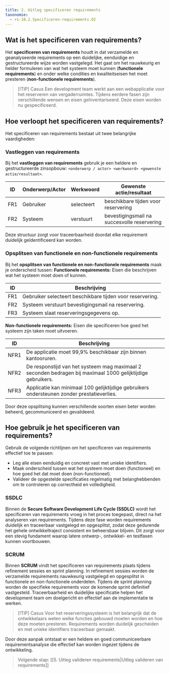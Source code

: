 ```yaml
---
title: 2. Uitleg specificeren requirements
taxonomie:
  - rs-10.2.Specificeren-requirements.OI
---
```


## Wat is het specificeren van requirements?
Het **specificeren van requirements** houdt in dat verzamelde en geanalyseerde requirements op een duidelijke, eenduidige en gestructureerde wijze worden vastgelegd. Het gaat om het nauwkeurig en helder formuleren van wat het systeem moet kunnen (**functionele requirements**) en onder welke condities en kwaliteitseisen het moet presteren (**non-functionele requirements**).

> [!TIP] Casus
> Een development team werkt aan een webapplicatie voor het reserveren van vergaderruimtes. Tijdens eerdere fasen zijn verschillende wensen en eisen geïnventariseerd. Deze eisen worden nu gespecificeerd.

## Hoe verloopt het specificeren van requirements?
Het specificeren van requirements bestaat uit twee belangrijke vaardigheden:

### Vastleggen van requirements
Bij het **vastleggen van requirements** gebruik je een heldere en gestructureerde zinsopbouw: `<onderwerp / actor> <werkwoord> <gewenste actie/resultaat>`.

| ID   | Onderwerp/Actor | Werkwoord     | Gewenste actie/resultaat                                |
|------|-----------------|---------------|---------------------------------------------------------|
| FR1  | Gebruiker       | selecteert    | beschikbare tijden voor reservering                     |
| FR2  | Systeem         | verstuurt     | bevestigingsmail na succesvolle reservering             |

Deze structuur zorgt voor traceerbaarheid doordat elke requirement duidelijk geïdentificeerd kan worden.

### Opsplitsen van functionele en non-functionele requirements
Bij het **opsplitsen van functionele en non-functionele requirements** maak je onderscheid tussen:
**Functionele requirements:** Eisen die beschrijven wat het systeem moet doen of kunnen.

| ID   | Beschrijving                                              |
|------|-----------------------------------------------------------|
| FR1  | Gebruiker selecteert beschikbare tijden voor reservering. |
| FR2  | Systeem verstuurt bevestigingsmail na reservering.        |
| FR3  | Systeem slaat reserveringsgegevens op.                    |

**Non-functionele requirements:** Eisen die specificeren hoe goed het systeem zijn taken moet uitvoeren.

| ID    | Beschrijving                                                                                             |
|-------|----------------------------------------------------------------------------------------------------------|
| NFR1  | De applicatie moet 99,9% beschikbaar zijn binnen kantooruren.                                            |
| NFR2  | De responstijd van het systeem mag maximaal 2 seconden bedragen bij maximaal 1000 gelijktijdige gebruikers.|
| NFR3  | Applicatie kan minimaal 100 gelijktijdige gebruikers ondersteunen zonder prestatieverlies.               |

Door deze opsplitsing kunnen verschillende soorten eisen beter worden beheerd, gecommuniceerd en gevalideerd.

## Hoe gebruik je het specificeren van requirements?
Gebruik de volgende richtlijnen om het specificeren van requirements effectief toe te passen:
- Leg alle eisen eenduidig en concreet vast met unieke identifiers.
- Maak onderscheid tussen wat het systeem moet doen (functioneel) en hoe goed het dat moet doen (non-functioneel).
- Valideer de opgestelde specificaties regelmatig met belanghebbenden om te controleren op correctheid en volledigheid.

### SSDLC
Binnen de **Secure Software Development Life Cycle (SSDLC)** wordt het specificeren van requirements vroeg in het proces toegepast, direct na het analyseren van requirements. Tijdens deze fase worden requirements duidelijk en traceerbaar vastgelegd en opgesplitst, zodat deze gedurende het gehele ontwikkeltraject consistent en beheersbaar blijven. Dit zorgt voor een stevig fundament waarop latere ontwerp-, ontwikkel- en testfasen kunnen voortbouwen.

### SCRUM
Binnen **SCRUM** vindt het specificeren van requirements plaats tijdens refinement sessies en sprint planning. In refinement sessies worden de verzamelde requirements nauwkeurig vastgelegd en opgesplitst in functionele en non-functionele onderdelen. Tijdens de sprint planning worden de specifieke requirements voor de komende sprint definitief vastgesteld. Traceerbaarheid en duidelijke specificatie helpen het development team om doelgericht en effectief aan de implementatie te werken.

> [!TIP] Casus
> Voor het reserveringssysteem is het belangrijk dat de ontwikkelaars weten welke functies gebouwd moeten worden en hoe deze moeten presteren. Requirements worden duidelijk gescheiden en met unieke identifiers traceerbaar gemaakt.

Door deze aanpak ontstaat er een heldere en goed communiceerbare requirementsanalyse die effectief kan worden ingezet tijdens de ontwikkeling.

> Volgende stap: [[5. Uitleg valideren requirements|Uitleg valideren van requirements]]